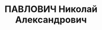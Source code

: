 ---
title: ПАВЛОВИЧ Николай Александрович
description: 'старший лейтенант, преподаватель тактики Днепропетровских курсов запаса.

  ВКВС - 27.11.1937, ВМН. Расстрелян 28.11.1937, Днепропетровск'
---